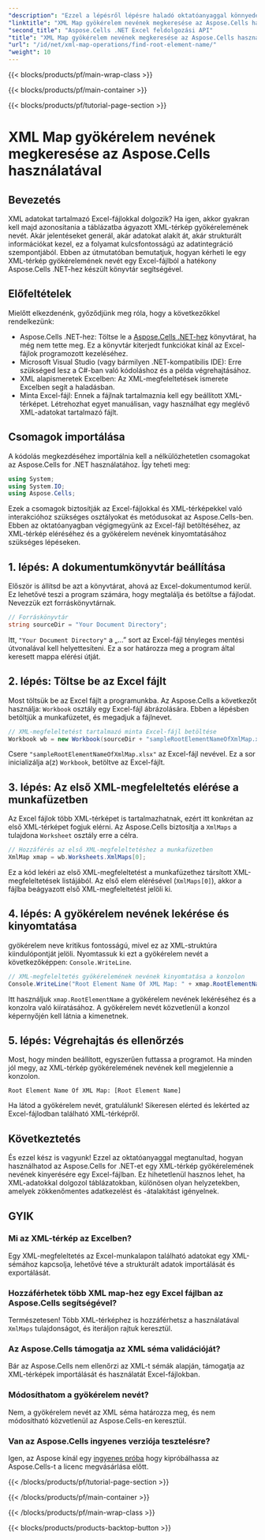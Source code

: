 ```yaml
---
"description": "Ezzel a lépésről lépésre haladó oktatóanyaggal könnyedén megtalálhatja és megjelenítheti egy XML-megfeleltetés gyökérelemének nevét Excelben az Aspose.Cells for .NET használatával."
"linktitle": "XML Map gyökérelem nevének megkeresése az Aspose.Cells használatával"
"second_title": "Aspose.Cells .NET Excel feldolgozási API"
"title": "XML Map gyökérelem nevének megkeresése az Aspose.Cells használatával"
"url": "/id/net/xml-map-operations/find-root-element-name/"
"weight": 10
---
```


{{< blocks/products/pf/main-wrap-class >}}

{{< blocks/products/pf/main-container >}}

{{< blocks/products/pf/tutorial-page-section >}}

# XML Map gyökérelem nevének megkeresése az Aspose.Cells használatával

## Bevezetés
XML adatokat tartalmazó Excel-fájlokkal dolgozik? Ha igen, akkor gyakran kell majd azonosítania a táblázatba ágyazott XML-térkép gyökérelemének nevét. Akár jelentéseket generál, akár adatokat alakít át, akár strukturált információkat kezel, ez a folyamat kulcsfontosságú az adatintegráció szempontjából. Ebben az útmutatóban bemutatjuk, hogyan kérheti le egy XML-térkép gyökérelemének nevét egy Excel-fájlból a hatékony Aspose.Cells .NET-hez készült könyvtár segítségével.
## Előfeltételek
Mielőtt elkezdenénk, győződjünk meg róla, hogy a következőkkel rendelkezünk:
- Aspose.Cells .NET-hez: Töltse le a [Aspose.Cells .NET-hez](https://releases.aspose.com/cells/net/) könyvtárat, ha még nem tette meg. Ez a könyvtár kiterjedt funkciókat kínál az Excel-fájlok programozott kezeléséhez.
- Microsoft Visual Studio (vagy bármilyen .NET-kompatibilis IDE): Erre szükséged lesz a C#-ban való kódoláshoz és a példa végrehajtásához.
- XML alapismeretek Excelben: Az XML-megfeleltetések ismerete Excelben segít a haladásban.
- Minta Excel-fájl: Ennek a fájlnak tartalmaznia kell egy beállított XML-térképet. Létrehozhat egyet manuálisan, vagy használhat egy meglévő XML-adatokat tartalmazó fájlt.
## Csomagok importálása
A kódolás megkezdéséhez importálnia kell a nélkülözhetetlen csomagokat az Aspose.Cells for .NET használatához. Így teheti meg:
```csharp
using System;
using System.IO;
using Aspose.Cells;
```
Ezek a csomagok biztosítják az Excel-fájlokkal és XML-térképekkel való interakcióhoz szükséges osztályokat és metódusokat az Aspose.Cells-ben.
Ebben az oktatóanyagban végigmegyünk az Excel-fájl betöltéséhez, az XML-térkép eléréséhez és a gyökérelem nevének kinyomtatásához szükséges lépéseken.
## 1. lépés: A dokumentumkönyvtár beállítása
Először is állítsd be azt a könyvtárat, ahová az Excel-dokumentumod kerül. Ez lehetővé teszi a program számára, hogy megtalálja és betöltse a fájlodat. Nevezzük ezt forráskönyvtárnak.
```csharp
// Forráskönyvtár
string sourceDir = "Your Document Directory";
```
Itt, `"Your Document Directory"` a „…” sort az Excel-fájl tényleges mentési útvonalával kell helyettesíteni. Ez a sor határozza meg a program által keresett mappa elérési útját.
## 2. lépés: Töltse be az Excel fájlt
Most töltsük be az Excel fájlt a programunkba. Az Aspose.Cells a következőt használja: `Workbook` osztály egy Excel-fájl ábrázolására. Ebben a lépésben betöltjük a munkafüzetet, és megadjuk a fájlnevet.
```csharp
// XML-megfeleltetést tartalmazó minta Excel-fájl betöltése
Workbook wb = new Workbook(sourceDir + "sampleRootElementNameOfXmlMap.xlsx");
```
Csere `"sampleRootElementNameOfXmlMap.xlsx"` az Excel-fájl nevével. Ez a sor inicializálja a(z) `Workbook`, betöltve az Excel-fájlt. 
## 3. lépés: Az első XML-megfeleltetés elérése a munkafüzetben
Az Excel fájlok több XML-térképet is tartalmazhatnak, ezért itt konkrétan az első XML-térképet fogjuk elérni. Az Aspose.Cells biztosítja a `XmlMaps` a tulajdona `Worksheet` osztály erre a célra.
```csharp
// Hozzáférés az első XML-megfeleltetéshez a munkafüzetben
XmlMap xmap = wb.Worksheets.XmlMaps[0];
```
Ez a kód lekéri az első XML-megfeleltetést a munkafüzethez társított XML-megfeleltetések listájából. Az első elem elérésével (`XmlMaps[0]`), akkor a fájlba beágyazott első XML-megfeleltetést jelöli ki.
## 4. lépés: A gyökérelem nevének lekérése és kinyomtatása
gyökérelem neve kritikus fontosságú, mivel ez az XML-struktúra kiindulópontját jelöli. Nyomtassuk ki ezt a gyökérelem nevét a következőképpen: `Console.WriteLine`.
```csharp
// XML-megfeleltetés gyökérelemének nevének kinyomtatása a konzolon
Console.WriteLine("Root Element Name Of XML Map: " + xmap.RootElementName);
```
Itt használjuk `xmap.RootElementName` a gyökérelem nevének lekéréséhez és a konzolra való kiíratásához. A gyökérelem nevét közvetlenül a konzol képernyőjén kell látnia a kimenetnek.
## 5. lépés: Végrehajtás és ellenőrzés
Most, hogy minden beállított, egyszerűen futtassa a programot. Ha minden jól megy, az XML-térkép gyökérelemének nevének kell megjelennie a konzolon.
```plaintext
Root Element Name Of XML Map: [Root Element Name]
```
Ha látod a gyökérelem nevét, gratulálunk! Sikeresen elérted és lekérted az Excel-fájlodban található XML-térképről.
## Következtetés
És ezzel kész is vagyunk! Ezzel az oktatóanyaggal megtanultad, hogyan használhatod az Aspose.Cells for .NET-et egy XML-térkép gyökérelemének nevének kinyerésére egy Excel-fájlban. Ez hihetetlenül hasznos lehet, ha XML-adatokkal dolgozol táblázatokban, különösen olyan helyzetekben, amelyek zökkenőmentes adatkezelést és -átalakítást igényelnek.
## GYIK
### Mi az XML-térkép az Excelben?
Egy XML-megfeleltetés az Excel-munkalapon található adatokat egy XML-sémához kapcsolja, lehetővé téve a strukturált adatok importálását és exportálását.
### Hozzáférhetek több XML map-hez egy Excel fájlban az Aspose.Cells segítségével?
Természetesen! Több XML-térképhez is hozzáférhetsz a használatával `XmlMaps` tulajdonságot, és iteráljon rajtuk keresztül.
### Az Aspose.Cells támogatja az XML séma validációját?
Bár az Aspose.Cells nem ellenőrzi az XML-t sémák alapján, támogatja az XML-térképek importálását és használatát Excel-fájlokban.
### Módosíthatom a gyökérelem nevét?
Nem, a gyökérelem nevét az XML séma határozza meg, és nem módosítható közvetlenül az Aspose.Cells-en keresztül.
### Van az Aspose.Cells ingyenes verziója tesztelésre?
Igen, az Aspose kínál egy [ingyenes próba](https://releases.aspose.com/) hogy kipróbálhassa az Aspose.Cells-t a licenc megvásárlása előtt.

{{< /blocks/products/pf/tutorial-page-section >}}

{{< /blocks/products/pf/main-container >}}

{{< /blocks/products/pf/main-wrap-class >}}

{{< blocks/products/products-backtop-button >}}